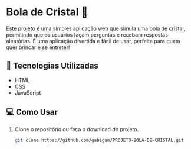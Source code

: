 # Bola de Cristal 🔮

Este projeto é uma simples aplicação web que simula uma bola de cristal, permitindo que os usuários façam perguntas e recebam respostas aleatórias. É uma aplicação divertida e fácil de usar, perfeita para quem quer brincar e se entreter!

## 🚀 Tecnologias Utilizadas

- HTML
- CSS
- JavaScript

## 💻 Como Usar

1. Clone o repositório ou faça o download do projeto.
   ```bash
   git clone https://github.com/gabigam/PROJETO-BOLA-DE-CRISTAL.git
